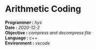 # Arithmetic Coding  
**Programmer :** *hys*  
**Date :** *2020-12-2*  
**Objective :** *compress and decompress file*  
**Language :** *c++*  
**Environment :** *vscode*
